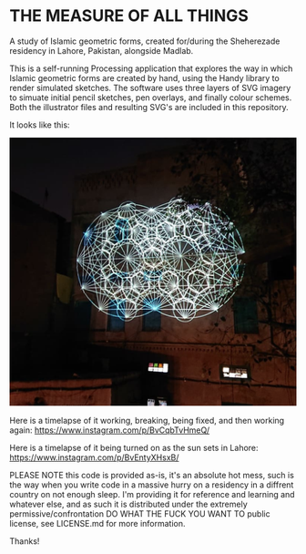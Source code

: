 # THE MEASURE OF ALL THINGS
A study of Islamic geometric forms, created for/during the Sheherezade residency in Lahore, Pakistan, alongside Madlab.

This is a self-running Processing application that explores the way in which Islamic geometric forms are created by hand, using the Handy library to render simulated sketches. The software uses three layers of SVG imagery to simuate initial pencil sketches, pen overlays, and finally colour schemes. Both the illustrator files and resulting SVG's are included in this repository. 

It looks like this:

![lahore image](image.png "Lahore image")

Here is a timelapse of it working, breaking, being fixed, and then working again: 
https://www.instagram.com/p/BvCqbTvHmeQ/

Here is a timelapse of it being turned on as the sun sets in Lahore: 
https://www.instagram.com/p/BvEntyXHsxB/

PLEASE NOTE this code is provided as-is, it's an absolute hot mess, such is the way when you write code in a massive hurry on a residency in a diffrent country on not enough sleep. I'm providing it for reference and learning and whatever else, and as such it is distributed under the extremely permissive/confrontation DO WHAT THE FUCK YOU WANT TO public license, see LICENSE.md for more information. 

Thanks! 